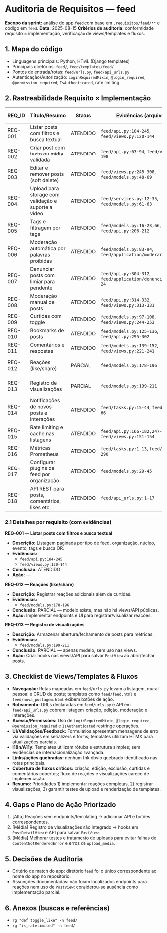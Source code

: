 # Auditoria de Requisitos — feed

**Escopo da sprint:** análise do app `feed` com base em `.requisitos/feed/**` e código em `feed`.
**Data:** 2025-08-15
**Critérios de auditoria:** conformidade requisito × implementação, verificação de views/templates e fluxos.

## 1. Mapa do código
- Linguagens principais: Python, HTML (Django templates)
- Principais diretórios: `feed/`, `feed/templates/feed/`
- Pontos de entrada/rotas: `feed/urls.py`, `feed/api_urls.py`
- Autenticação/Autorização: `LoginRequiredMixin`, `@login_required`, `@permission_required`, `IsAuthenticated`, rate limiting

## 2. Rastreabilidade Requisito × Implementação
| REQ_ID | Título/Resumo | Status | Evidências (arquivo:linhas) | Risco/Impacto | Ações Recomendadas |
|-------|----------------|--------|-----------------------------|----------------|--------------------|
| REQ-001 | Listar posts com filtros e busca textual | ATENDIDO | `feed/api.py:184-245`, `feed/views.py:120-144` | Baixo | — |
| REQ-002 | Criar post com texto ou mídia validada | ATENDIDO | `feed/api.py:63-94`, `feed/views.py:157-198` | Baixo | — |
| REQ-003 | Editar e remover posts (soft delete) | ATENDIDO | `feed/views.py:245-308`, `feed/models.py:48-69` | Baixo | — |
| REQ-004 | Upload para storage com validação e suporte a vídeo | ATENDIDO | `feed/services.py:12-35`, `feed/models.py:61-63` | Médio | Monitorar limites de tamanho |
| REQ-005 | Tags e filtragem por tags | ATENDIDO | `feed/models.py:16-23,66`, `feed/api.py:206-212` | Baixo | — |
| REQ-006 | Moderação automática por palavras proibidas | ATENDIDO | `feed/models.py:83-94`, `feed/application/moderar_ai.py:15-23` | Médio | Ajustar lista de palavras |
| REQ-007 | Denunciar posts com limiar para pendente | ATENDIDO | `feed/api.py:304-312`, `feed/application/denunciar_post.py:12-24` | Médio | — |
| REQ-008 | Moderação manual de posts | ATENDIDO | `feed/api.py:314-332`, `feed/views.py:313-331` | Baixo | — |
| REQ-009 | Curtidas com toggle | ATENDIDO | `feed/models.py:97-108`, `feed/views.py:244-253` | Baixo | — |
| REQ-010 | Bookmarks de posts | ATENDIDO | `feed/models.py:125-136`, `feed/api.py:295-302` | Baixo | — |
| REQ-011 | Comentários e respostas | ATENDIDO | `feed/models.py:139-152`, `feed/views.py:221-241` | Baixo | — |
| REQ-012 | Reações (like/share) | PARCIAL | `feed/models.py:178-196` | Médio | Expor endpoints e UI para reações |
| REQ-013 | Registro de visualizações | PARCIAL | `feed/models.py:199-211` | Médio | Integrar criação de `PostView` nas views |
| REQ-014 | Notificações de novos posts e interações | ATENDIDO | `feed/tasks.py:15-44`, `feed/tasks.py:46-66` | Baixo | — |
| REQ-015 | Rate limiting e cache nas listagens | ATENDIDO | `feed/api.py:166-182,247-282`, `feed/views.py:151-154` | Baixo | — |
| REQ-016 | Métricas Prometheus | ATENDIDO | `feed/tasks.py:1-13`, `feed/api.py:284-290` | Baixo | — |
| REQ-017 | Configurar plugins de feed por organização | ATENDIDO | `feed/models.py:29-45` | Baixo | — |
| REQ-018 | API REST para posts, comentários, likes etc. | ATENDIDO | `feed/api_urls.py:1-17` | Baixo | — |

### 2.1 Detalhes por requisito (com evidências)
**REQ-001 — Listar posts com filtros e busca textual**
- **Descrição:** Listagem paginada por tipo de feed, organização, núcleo, evento, tags e busca OR.
- **Evidências:**
  - `feed/api.py:184-245`
  - `feed/views.py:120-144`
- **Conclusão:** ATENDIDO
- **Ação:** —

**REQ-012 — Reações (like/share)**
- **Descrição:** Registrar reações adicionais além de curtidas.
- **Evidências:**
  - `feed/models.py:178-196`
- **Conclusão:** PARCIAL — modelo existe, mas não há views/API públicas.
- **Ação:** Implementar endpoints e UI para registrar/visualizar reações.

**REQ-013 — Registro de visualizações**
- **Descrição:** Armazenar abertura/fechamento de posts para métricas.
- **Evidências:**
  - `feed/models.py:199-211`
- **Conclusão:** PARCIAL — apenas modelo, sem uso nas views.
- **Ação:** Criar hooks nas views/API para salvar `PostView` ao abrir/fechar posts.

## 3. Checklist de Views/Templates & Fluxos
- **Navegação:** Rotas mapeadas em `feed/urls.py` levam a listagem, mural pessoal e CRUD de posts; templates como `feed/feed.html` e `feed/nova_postagem.html` exibem botões de ação.
- **Roteamento:** URLs declaradas em `feed/urls.py` e API em `feed/api_urls.py` cobrem listagem, criação, edição, moderação e interações.
- **Acesso/Permissões:** Uso de `LoginRequiredMixin`, `@login_required`, `@permission_required` e `IsAuthenticated` restringe operações.
- **UI/Validações/Feedback:** Formulários apresentam mensagens de erro via validações em serializers e forms; templates utilizam HTMX para atualizações parciais.
- **I18n/A11y:** Templates utilizam rótulos e estrutura simples; sem evidências de internacionalização avançada.
- **Links/ações quebradas:** nenhum link óbvio quebrado identificado nas rotas principais.
- **Cobertura de fluxos críticos:** criação, edição, exclusão, curtidas e comentários cobertos; fluxo de reações e visualizações carece de implementação.
- **Resumo:** Prioridades 1) implementar reações completas, 2) registrar visualizações, 3) garantir testes de upload e renderização de templates.

## 4. Gaps e Plano de Ação Priorizado
1. [Alta] Reações sem endpoints/templating → adicionar API e botões correspondentes.
2. [Média] Registro de visualizações não integrado → hooks em `PostDetailView` e API para salvar `PostView`.
3. [Média] Melhorar testes e tratamento de uploads para evitar falhas de `ContentNotRenderedError` e erros de `upload_media`.

## 5. Decisões de Auditoria
- Critério de match do app: diretório `feed` foi o único correspondente ao nome do app no repositório.
- Assunções documentadas: não foram localizados endpoints para reações nem uso de `PostView`; considerou-se ausência como implementação parcial.

## 6. Anexos (buscas e referências)
- `rg "def toggle_like" -n feed/`
- `rg "is_ratelimited" -n feed/`

